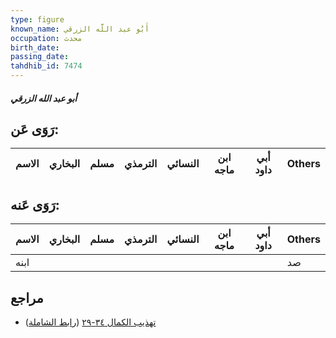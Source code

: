 ```yaml
---
type: figure
known_name: أَبُو عبد اللَّه الزرقي
occupation: محدث
birth_date:
passing_date:
tahdhib_id: 7474
---
```

##### أبو عبد الله الزرقي

## رَوَى عَن:
| الاسم | البخاري | مسلم | الترمذي | النسائي | ابن ماجه | أبي داود | Others |
| ----- | ------- | ---- | ------- | ------- | -------- | -------- | ------ |
## رَوَى عَنه:
| الاسم | البخاري | مسلم | الترمذي | النسائي | ابن ماجه | أبي داود | Others |
| ----- | ------- | ---- | ------- | ------- | -------- | -------- | ------ |
| ابنه  |         |      |         |         |          |          | صد     |
## مراجع
- [تهذيب الكمال ٣٤-٢٩](obsidian://open?vault=Tahdhib-al-Kamal&file=Figures/٧٤٧٤-أبو%20عبد%20الله%20الزرقي) ([رابط الشاملة](https://shamela.ws/book/3722/18146))